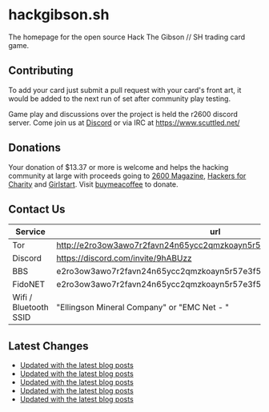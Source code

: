 # hackgibson.sh
The homepage for the open source Hack The Gibson // SH trading card game.


## Contributing

To add your card just submit a pull request with your card's front art, it would be added to the next run of set after community play testing.

Game play and discussions over the project is held the r2600 discord server. Come join us at [Discord](https://discord.com/invite/9hABUzz) or via IRC at https://www.scuttled.net/


## Donations

Your donation of $13.37 or more is welcome and helps the hacking community at large with proceeds going to [2600 Magazine](https://2600.com/), [Hackers for Charity](https://hackersforcharity.org) and [Girlstart](https://girlstart.org).  Visit [buymeacoffee](https://www.buymeacoffee.com/hackgibson.sh) to donate.


## Contact Us

Service | url
-|-
Tor | http://e2ro3ow3awo7r2favn24n65ycc2qmzkoayn5r57e3f56nvjwdcgg32ad.onion
Discord | https://discord.com/invite/9hABUzz
BBS | e2ro3ow3awo7r2favn24n65ycc2qmzkoayn5r57e3f56nvjwdcgg32ad.onion:23
FidoNET | e2ro3ow3awo7r2favn24n65ycc2qmzkoayn5r57e3f56nvjwdcgg32ad.onion:24554
Wifi / Bluetooth SSID | "Ellingson Mineral Company" or "EMC Net - <fidonet address>"

## Latest Changes
<!-- BLOG-POST-LIST:START -->
- [Updated with the latest blog posts](https://github.com/DFW2600/hackgibson.sh/commit/fc4e601c46140c18048ad77c990cfdb54dcf17d2)
- [Updated with the latest blog posts](https://github.com/DFW2600/hackgibson.sh/commit/22008bd8e1a810016c8b55377925276b1f1c0cdc)
- [Updated with the latest blog posts](https://github.com/DFW2600/hackgibson.sh/commit/16ede6c2951f6ee790ca6aab71dcf463c8cef6d0)
- [Updated with the latest blog posts](https://github.com/DFW2600/hackgibson.sh/commit/926de35f497b109eabbbfa90335c88e89c1a0975)
- [Updated with the latest blog posts](https://github.com/DFW2600/hackgibson.sh/commit/b78392abc726343a8b22a241e0c3b0e588cfa42e)
<!-- BLOG-POST-LIST:END -->
